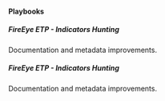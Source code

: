 
#### Playbooks
##### FireEye ETP - Indicators Hunting
Documentation and metadata improvements.
##### FireEye ETP - Indicators Hunting
Documentation and metadata improvements.
